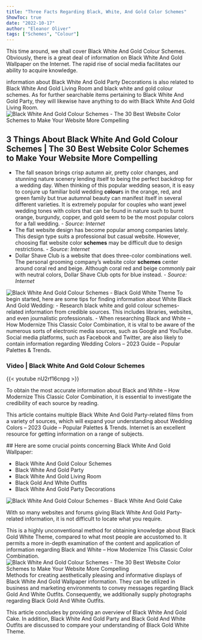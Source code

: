 ```yaml
---
title: "Three Facts Regarding Black, White, And Gold Color Schemes"
ShowToc: true 
date: "2022-10-17"
author: "Eleanor Oliver" 
tags: ["Schemes", "Colour"]
---
```


	
This time around, we shall cover Black White And Gold Colour Schemes. Obviously, there is a great deal of information on Black White And Gold Wallpaper on the Internet. The rapid rise of social media facilitates our ability to acquire knowledge.

information about Black White And Gold Party Decorations is also related to Black White And Gold Living Room and black white and gold colour schemes. As for further searchable items pertaining to Black White And Gold Party, they will likewise have anything to do with Black White And Gold Living Room.
<img loading="lazy" src="http://www.kovifabrics.com/img/products/FC-7029228-02032-CHAMPAGNE.JPG" onerror="this.onerror=null;this.src='https://blogger.googleusercontent.com/img/a/AVvXsEhe7F7TRXHtjiKvHb5vS7DmnxvpHiDyoYyYvm1nHB3Qp2_w3BnM6A2eq4v7FYxCC9bfZt3a9vIMtAYEKUiaDQbHMg-ViyGmRIj39MLp0bGFfgfYw1Dc9q_H-T0wiTm3l0Uq42dETrN9eC8aGJ9_IORZsxST1AcLR7np1koOfcc7tnHa4S8Mwz_xD9d0=s16000';" alt="Black White And Gold Colour Schemes - The 30 Best Website Color Schemes to Make Your Website More Compelling" >

## 3 Things About Black White And Gold Colour Schemes | The 30 Best Website Color Schemes to Make Your Website More Compelling
-   The fall season brings crisp autumn air, pretty color changes, and stunning nature scenery lending itself to being the perfect backdrop for a wedding day. When thinking of this popular wedding season, it is easy to conjure up familiar bold wedding **colour**s in the orange, red, and green family but true autumnal beauty can manifest itself in several different varieties. It is extremely popular for couples who want jewel wedding tones with colors that can be found in nature such to burnt orange, burgundy, copper, and gold seem to be the most popular colors for a fall wedding. - <cite>Source: Internet</cite>
-   The flat website design has become popular among companies lately. This design type suits a professional but casual website. However, choosing flat website color **schemes** may be difficult due to design restrictions. - <cite>Source: Internet</cite>
-   Dollar Shave Club is a website that does three-color combinations well. The personal grooming company’s website color **schemes** center around coral red and beige. Although coral red and beige commonly pair with neutral colors, Dollar Shave Club opts for blue instead. - <cite>Source: Internet</cite>


<img loading="lazy" src="https://www.digsdigs.com/photos/bright-and-inspiring-orange-room-designs-21.jpg" onerror="this.onerror=null;this.src='https://blogger.googleusercontent.com/img/a/AVvXsEhe7F7TRXHtjiKvHb5vS7DmnxvpHiDyoYyYvm1nHB3Qp2_w3BnM6A2eq4v7FYxCC9bfZt3a9vIMtAYEKUiaDQbHMg-ViyGmRIj39MLp0bGFfgfYw1Dc9q_H-T0wiTm3l0Uq42dETrN9eC8aGJ9_IORZsxST1AcLR7np1koOfcc7tnHa4S8Mwz_xD9d0=s16000';" alt="Black White And Gold Colour Schemes - Black Gold White Theme" >
To begin started, here are some tips for finding information about White Black And Gold Wedding:
- Research black white and gold colour schemes-related information from credible sources. This includes libraries, websites, and even journalistic professionals.
- When researching Black and White – How Modernize This Classic Color Combination, it is vital to be aware of the numerous sorts of electronic media sources, such as Google and YouTube. Social media platforms, such as Facebook and Twitter, are also likely to contain information regarding Wedding Colors – 2023 Guide – Popular Palettes & Trends.

### Video | Black White And Gold Colour Schemes
{{< youtube nU2rf16cnpg >}} 

To obtain the most accurate information about Black and White – How Modernize This Classic Color Combination, it is essential to investigate the credibility of each source by reading.

This article contains multiple Black White And Gold Party-related films from a variety of sources, which will expand your understanding about Wedding Colors – 2023 Guide – Popular Palettes & Trends. Internet is an excellent resource for getting information on a range of subjects.
<script async="async" data-cfasync="false" src="//normallydemandedalter.com/fe63df3c5408708b15d8dc3d9b206b31/invoke.js"></script>
<div id="container-fe63df3c5408708b15d8dc3d9b206b31"></div>
## Here are some crucial points concerning Black White And Gold Wallpaper:

- Black White And Gold Colour Schemes
- Black White And Gold Party
- Black White And Gold Living Room
- Black Gold And White Outfits
- Black White And Gold Party Decorations

 <img loading="lazy" src="https://timeandtidewatches.com/wp-content/uploads/2021/05/Tissot-PRX-Austomatic-9-845x562.jpg" onerror="this.onerror=null;this.src='https://blogger.googleusercontent.com/img/a/AVvXsEhe7F7TRXHtjiKvHb5vS7DmnxvpHiDyoYyYvm1nHB3Qp2_w3BnM6A2eq4v7FYxCC9bfZt3a9vIMtAYEKUiaDQbHMg-ViyGmRIj39MLp0bGFfgfYw1Dc9q_H-T0wiTm3l0Uq42dETrN9eC8aGJ9_IORZsxST1AcLR7np1koOfcc7tnHa4S8Mwz_xD9d0=s16000';" alt="Black White And Gold Colour Schemes - Black White And Gold Cake" >

With so many websites and forums giving Black White And Gold Party-related information, it is not difficult to locate what you require.

This is a highly unconventional method for obtaining knowledge about Black Gold White Theme, compared to what most people are accustomed to. It permits a more in-depth examination of the content and application of information regarding Black and White – How Modernize This Classic Color Combination.
<img loading="lazy" src="https://i.pinimg.com/736x/9c/91/cc/9c91cc1f3bb18aa5d5ea194f1418e148.jpg" onerror="this.onerror=null;this.src='https://blogger.googleusercontent.com/img/a/AVvXsEhe7F7TRXHtjiKvHb5vS7DmnxvpHiDyoYyYvm1nHB3Qp2_w3BnM6A2eq4v7FYxCC9bfZt3a9vIMtAYEKUiaDQbHMg-ViyGmRIj39MLp0bGFfgfYw1Dc9q_H-T0wiTm3l0Uq42dETrN9eC8aGJ9_IORZsxST1AcLR7np1koOfcc7tnHa4S8Mwz_xD9d0=s16000';" alt="Black White And Gold Colour Schemes - The 30 Best Website Color Schemes to Make Your Website More Compelling" >
Methods for creating aesthetically pleasing and informative displays of Black White And Gold Wallpaper information. They can be utilized in business and marketing environments to convey messages regarding Black Gold And White Outfits. Consequently, we additionally supply photographs regarding Black Gold And White Outfits.

This article concludes by providing an overview of Black White And Gold Cake. In addition, Black White And Gold Party and Black Gold And White Outfits are discussed to compare your understanding of Black Gold White Theme.
	
	

